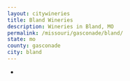 ```yaml
---
layout: citywineries
title: Bland Wineries
description: Wineries in Bland, MO
permalink: /missouri/gasconade/bland/
state: mo
county: gasconade
city: bland
---
```

-
